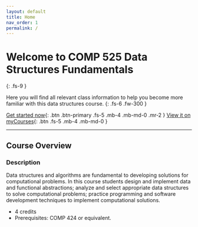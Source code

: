 ```yaml
---
layout: default
title: Home
nav_order: 1
permalink: /
---
```


# Welcome to COMP 525 Data Structures Fundamentals
{: .fs-9 }

Here you will find all relevant class information to help you become more familiar with this data structures course.
{: .fs-6 .fw-300 }

[Get started now](/data-structures-fundamentals.github.io/docs/syllabus){: .btn .btn-primary .fs-5 .mb-4 .mb-md-0 .mr-2 } [View it on myCourses](https://courses.unh.edu/class/201910/14527){: .btn .fs-5 .mb-4 .mb-md-0 }

---

## Course Overview

### Description

Data structures and algorithms are fundamental to developing solutions for computational problems. In this course students design and implement data and functional abstractions; analyze and select appropriate data structures to solve computational problems; practice programming and software development techniques to implement computational solutions.
- 4 credits
- Prerequisites: COMP 424 or equivalent.
